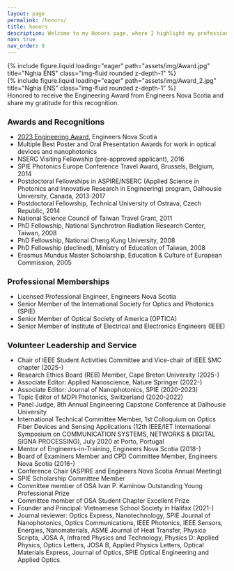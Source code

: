 ```yaml
---
layout: page
permalink: /honors/
title: honors
description: Welcome to my Honors page, where I highlight my professional achievements and meaningful contributions to the engineering, scientific and local communities.
nav: true
nav_order: 8
---
```

<div class="row">
    <div class="col-sm mt-3 mt-md-0">
        {% include figure.liquid loading="eager" path="assets/img/Award.jpg" title="Nghia ENS" class="img-fluid rounded z-depth-1" %}
    </div>
    <div class="col-sm mt-3 mt-md-0">
        {% include figure.liquid loading="eager" path="assets/img/Award_2.jpg" title="Nghia ENS" class="img-fluid rounded z-depth-1" %}
    </div>
</div>
<div class="caption">
    Honored to receive the Engineering Award from Engineers Nova Scotia and share my gratitude for this recognition.
</div>

<h3 style="font-size: 18px; margin-bottom: 15px;  margin-top: 25px;"><strong> Awards and Recognitions </strong></h3>
<ul>
    <li> <a href="https://engineersnovascotia.ca/news/view/?news.id=254">2023 Engineering Award</a>, Engineers Nova Scotia </li>
    <li> Multiple Best Poster and Oral Presentation Awards for work in optical devices and nanophotonics </li>
    <li> NSERC Visiting Fellowship (pre-approved applicant), 2016 </li>
    <li> SPIE Photonics Europe Conference Travel Award, Brussels, Belgium, 2014 </li>
    <li> Postdoctoral Fellowships in ASPIRE/NSERC (Applied Science in Photonics and Innovative Research in Engineering) program, Dalhousie University, Canada, 2013-2017</li>
    <li> Postdoctoral Fellowship, Technical University of Ostrava, Czech Republic, 2014</li>
    <li> National Science Council of Taiwan Travel Grant, 2011 </li>
    <li> PhD Fellowship, National Synchrotron Radiation Research Center, Taiwan, 2008 </li>
    <li> PhD Fellowship, National Cheng Kung University, 2008 </li>
    <li> PhD Fellowship (declined), Ministry of Education of Taiwan, 2008 </li>
    <li> Erasmus Mundus Master Scholarship, Education & Culture of European Commission, 2005 </li>
</ul>
<h3 style="font-size: 18px; margin-bottom: 15px;  margin-top: 25px;"><strong> Professional Memberships </strong></h3>
<ul>
    <li> Licensed Professional Engineer, Engineers Nova Scotia </li>
    <li> Senior Member of the International Society for Optics and Photonics (SPIE) </li>
    <li> Senior Member of Optical Society of America (OPTICA) </li>
    <li> Senior Member of Institute of Electrical and Electronics Engineers (IEEE) </li>
</ul>

<h3 style="font-size: 18px; margin-bottom: 15px;  margin-top: 25px;"><strong> Volunteer Leadership and Service </strong></h3>
<ul>
    <li> Chair of IEEE Student Activities Committee and Vice-chair of IEEE SMC chapter (2025-) </li>
    <li> Research Ethics Board (REB) Member, Cape Breton University (2025-) </li>
    <li> Associate Editor: Applied Nanoscience, Nature Springer (2022-) </li>
    <li> Associate Editor: Journal of Nanophotonics, SPIE (2020-2023) </li>
    <li> Topic Editor of MDPI Photonics, Switzerland (2020-2022)
    <li> Panel Judge, 8th Annual Engineering Capstone Conference at Dalhousie University </li>
    <li> International Technical Committee Member, 1st Colloquium on Optics Fiber Devices and Sensing Applications (12th IEEE/IET International Symposium on COMMUNICATION SYSTEMS, NETWORKS & DIGITAL SIGNA PROCESSING), July 2020 at Porto, Portugal </li>
    <li> Mentor of Engineers-in-Training, Engineers Nova Scotia (2018-) </li>
    <li> Board of Examiners Member and CPD Committee Member, Engineers Nova Scotia (2016-) </li>
    <li> Conference Chair (ASPIRE and Engineers Nova Scotia Annual Meeting) </li>
    <li> SPIE Scholarship Committee Member </li>
    <li> Committee member of OSA Ivan P. Kaminow Outstanding Young Professional Prize </li>
    <li> Committee member of OSA Student Chapter Excellent Prize </li>
    <li> Founder and Principal: Vietnamese School Society in Halifax (2021-)
    <li> Journal reviewer: Optics Express, Nanotechnology, SPIE Journal of Nanophotonics, Optics Communications, IEEE Photonics, IEEE Sensors, Energies, Nanomaterials, ASME Journal of Heat Transfer, Physica Scripta, JOSA A, Infrared Physics and Technology, Physics D: Applied Physics, Optics Letters, JOSA B, Applied Physics Letters, Optical Materials Express, Journal of Optics, SPIE Optical Engineering and Applied Optics </li>
